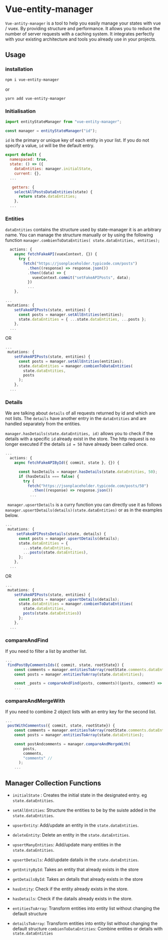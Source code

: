# Vue-entity-manager

`Vue-antity-manager` is a tool to help you easily manage your states with vue / vuex. By providing structure and performance. It allows you to reduce the number of server requests with a caching system. It integrates perfectly with your existing architecture and tools you already use in your projects.

## Usage
### installation

```bash
npm i vue-entity-manager
```
or
```bash
yarn add vue-entity-manager
```

### Initialisation

```javascript
import entityStateManager from "vue-entity-manager";

const manager = entityStateManager("id");

```
`id` is the primary or unique key of each entity in your list. If you do not specify a value, `id` will be the default entry.


```javascript
export default {
  namespaced: true,
  state: () => ({
    dataEntities: manager.initialState,
    current: {},
  ...

   getters: {
    selectAllPostsDataEntities(state) {
      return state.dataEntities;
    },
  ...

```

### Entities

`dataEntities` contains the structure used by state-manager it is an arbitrary name. You can manage the structure manually or by using the following function `manager.combienToDataEntities( state.dataEntities, entities);`


```javascript
  actions: {
    async fetchFakeAPI(vuexContext, {}) {
      try {
        fetch("https://jsonplaceholder.typicode.com/posts")
          .then((response) => response.json())
          .then((data) => {
            vuexContext.commit("setFakeAPIPosts", data);
          })
          ...
    },
```

```javascript
...
 mutations: {
    setFakeAPIPosts(state, entities) {
      const posts = manager.setAllEntities(entities);
      state.dataEntities = { ...state.dataEntities, ...posts };
    },
  ...

```

OR

```javascript
...
 mutations: {
    setFakeAPIPosts(state, entities) {
      const posts = manager.setAllEntities(entities);
      state.dataEntities = manager.combienToDataEntities(
        state.dataEntities,
        posts
      );
    },
  ...
```

### Details

We are talking about `details` of all requests returned by id and which are not lists. The `details` have another entry in the `dataEntities` and are handled separately from the entities.


`manager.hasDetails(state.dataEntities, id)` allows you to check if the details with a specific `id` already exist in the store. The http request is no longer executed if the details `id = 50` have already been called once.

```javascript
...
  actions: {
    async fetchFakeAPIById({ commit, state }, {}) {

      const hasDetails = manager.hasDetails(state.dataEntities, 50);
      if (hasDetails === false) {
        try {
          fetch("https://jsonplaceholder.typicode.com/posts/50")
            .then((response) => response.json())
           ...

```

` manager.upsertDetails` is a curry function you can directly use it as follows `manager.upsertDetails(details)(state.dataEntities)` or as in the examples below.

```javascript
...
 mutations: {
     setFakeAPIPostsDetails(state, details) {
      const posts = manager.upsertDetails(details);
      state.dataEntities = {
        ...state.dataEntities,
        ...posts(state.dataEntities),
      };
    },
  ...

```

OR


```javascript
...
 mutations: {
    setFakeAPIPosts(state, entities) {
      const posts = manager.upsertDetails(details);
      state.dataEntities = manager.combienToDataEntities(
        state.dataEntities,
        posts(state.dataEntities))
      };
    },
  ...
```

### compareAndFind
If you need to filter a list by another list.

```javascript
...
 findPostByCommentsIds({ commit, state, rootState}) {
    const comments = manager.entitiesToArray(rootState.comments.dataEntities);
    const posts = manager.entitiesToArray(state.dataEntities);

    const _posts = compareAndFind(posts, comments)((posts, comment) => post.id === comment.postId)
    ...

```

### compareAndMergeWith
If you need to combine 2 object lists with an entry key for the second list.
```javascript
...
 postWithCommentss({ commit, state, rootState}) {
    const comments = manager.entitiesToArray(rootState.comments.dataEntities);
    const posts = manager.entitiesToArray(state.dataEntities);

    const postAndcomments = manager.compareAndMergeWith(
        posts,
        comments,
        "comments" //
      );
    ...

```


## Manager Collection Functions

  - `initialState` : Creates the initial state in the designated entry. eg `state.dataEntities`.
  -  `setAllEntities`: Structure the entities to be by the suiste added in the `state.dataEntities`.
  -  `upserEntity`: Add/update an entity in the `state.dataEntities`.
  -  `deleteEntity`: Delete an entity in the `state.dataEntities`.
  -  `upsertManyEntities`: Add/update many entities in the `state.dataEntities`.
  -  `upsertDetails`:  Add/update datails in the `state.dataEntities`.

  -  `getEntityById`: Takes an entity that already exists in the store
  -  `getDetailsById`: Takes an details that already exists in the store

  -  `hasEntity`: Check if the entity already exists in the store.
  -  `hasDetails`: Check if the datails already exists in the store.

  -  `entitiesToArray`: Transform entities into entity list without changing the default structure
  -  `detailsToArray`: Transform entities into entity list without changing the default structure
    `combienToDataEntities`: Combine entities or details with `state.dataEntities`

